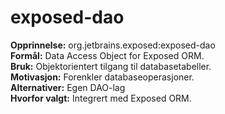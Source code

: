 # exposed-dao

**Opprinnelse:** org.jetbrains.exposed:exposed-dao  
**Formål:** Data Access Object for Exposed ORM.  
**Bruk:** Objektorientert tilgang til databasetabeller.  
**Motivasjon:** Forenkler databaseoperasjoner.  
**Alternativer:** Egen DAO-lag  
**Hvorfor valgt:** Integrert med Exposed ORM.